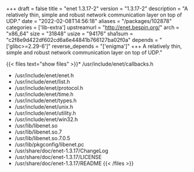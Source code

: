 +++
draft = false
title = "enet 1.3.17-2"
version = "1.3.17-2"
description = "A relatively thin, simple and robust network communication layer on top of UDP."
date = "2022-02-08T14:56:18"
aliases = "/packages/102878"
categories = ['lib-extra']
upstreamurl = "http://enet.bespin.org/"
arch = "x86_64"
size = "31848"
usize = "94176"
sha1sum = "c2f8e9d422df602cd6a6e44841b766127ba02f0a"
depends = "['glibc>=2.29-6']"
reverse_depends = "['enigma']"
+++
A relatively thin, simple and robust network communication layer on top of UDP."

{{< files text="show files" >}}* /usr/include/enet/callbacks.h
* /usr/include/enet/enet.h
* /usr/include/enet/list.h
* /usr/include/enet/protocol.h
* /usr/include/enet/time.h
* /usr/include/enet/types.h
* /usr/include/enet/unix.h
* /usr/include/enet/utility.h
* /usr/include/enet/win32.h
* /usr/lib/libenet.so
* /usr/lib/libenet.so.7
* /usr/lib/libenet.so.7.0.5
* /usr/lib/pkgconfig/libenet.pc
* /usr/share/doc/enet-1.3.17/ChangeLog
* /usr/share/doc/enet-1.3.17/LICENSE
* /usr/share/doc/enet-1.3.17/README
{{< /files >}}
